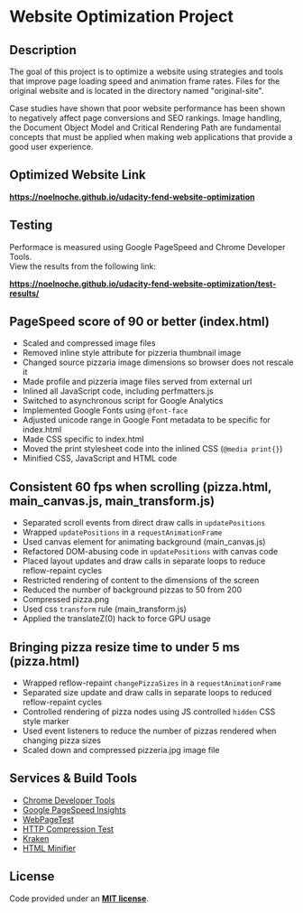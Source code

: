Website Optimization Project
===


Description
---
The goal of this project is to optimize a website using strategies and tools that improve 
page  loading speed and animation frame rates. Files for the original website and is
located in the directory named "original-site".

Case studies have shown that poor website performance has been shown to negatively affect 
page conversions and SEO rankings. Image handling, the Document Object Model and Critical 
Rendering Path are fundamental concepts that must be applied when making web applications 
that provide a good user experience.


Optimized Website Link
---
**<https://noelnoche.github.io/udacity-fend-website-optimization>**


Testing
---
Performace is measured using Google PageSpeed and Chrome Developer Tools.  
View the results from the following link:

**<https://noelnoche.github.io/udacity-fend-website-optimization/test-results/>**


PageSpeed score of 90 or better (index.html)
---
+ Scaled and compressed image files
+ Removed inline style attribute for pizzeria thumbnail image
+ Changed source pizzaria image dimensions so browser does not rescale it
+ Made profile and pizzeria image files served from external url
+ Inlined all JavaScript code, including perfmatters.js
+ Switched to asynchronous script for Google Analytics
+ Implemented Google Fonts using `@font-face`
+ Adjusted unicode range in Google Font metadata to be specific for index.html
+ Made CSS specific to index.html
+ Moved the print stylesheet code into the inlined CSS (`@media print{}`)
+ Minified CSS, JavaScript and HTML code


Consistent 60 fps when scrolling (pizza.html, main_canvas.js, main_transform.js)
---
+ Separated scroll events from direct draw calls in `updatePositions`
+ Wrapped `updatePositions` in a `requestAnimationFrame`
+ Used canvas element for animating background (main_canvas.js)
+ Refactored DOM-abusing code in `updatePositions` with canvas code
+ Placed layout updates and draw calls in separate loops to reduce reflow-repaint cycles
+ Restricted rendering of content to the dimensions of the screen
+ Reduced the number of background pizzas to 50 from 200
+ Compressed pizza.png
+ Used css `transform` rule (main_transform.js)
+ Applied the translateZ(0) hack to force GPU usage


Bringing pizza resize time to under 5 ms (pizza.html)
---
+ Wrapped reflow-repaint `changePizzaSizes` in a `requestAnimationFrame`
+ Separated size update and draw calls in separate loops to reduced reflow-repaint cycles
+ Controlled rendering of pizza nodes using JS controlled `hidden` CSS style marker
+ Used event listeners to reduce the number of pizzas rendered when changing pizza sizes
+ Scaled down and compressed pizzeria.jpg image file


Services & Build Tools
---
+ [Chrome Developer Tools](https://developer.chrome.com/home/devtools-pillar)
+ [Google PageSpeed Insights](https://developers.google.com/speed/pagespeed/insights/)
+ [WebPageTest](https://www.webpagetest.org/)
+ [HTTP Compression Test](http://www.whatsmyip.org/http-compression-test/)
+ [Kraken](https://kraken.io/web-interface)
+ [HTML Minifier](https://github.com/kangax/html-minifier)


License
---
Code provided under an **[MIT license](https://github.com/noelnoche/udacity-fend-website-optimization/blob/gh-pages/LICENSE.md)**.
